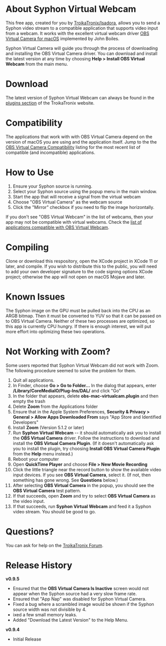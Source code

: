 # About Syphon Virtual Webcam

This free app, created for you by [TroikaTronix/Isadora](https://troikatronix.com), allows you to send a Syphon video stream to a compatible application that supports video input from a webcam. It works with the excellent virtual webcam driver [OBS Virtual Camera for macOS](https://github.com/johnboiles/obs-mac-virtualcam/releases) implemented by John Boiles.

Syphon Virtual Camera will guide you through the process of downloading and installing the OBS Virtual Camera driver. You can download and install the latest version at any time by choosing **Help > Install OBS Virtual Webcam** from the main menu. 

# Download

The latest version of Syphon Virtual Webcam can always be found in the [plugins section](https://troikatronix.com/plugin/syphon-virtual-webcam/) of the TroikaTronix website.

# Compatibility

The applications that work with with OBS Virtual Camera depend on the version of macOS you are using and the application itself. Jump to the the [OBS Virtual Camera Compatibility](https://github.com/johnboiles/obs-mac-virtualcam/wiki/Compatibility) listing for the most recent list of compatible (and incompatible) applications.

# How to Use

1. Ensure your Syphon source is running.
1. Select your Syphon source using the popup menu in the main window.
1. Start the app that will receive a signal from the virtual webcam
1. Choose "OBS Virtual Camera" as the webcam source
1. Click the "Mirror" checkbox if you need to flip the image horizontally.

If you don't see "OBS Virtual Webcam" in the list of webcams, then your app may not be compatible with virtual webcams. Check the [list of applications compatible with OBS Virtual Webcam](https://github.com/johnboiles/obs-mac-virtualcam/wiki/Compatibility).

# Compiling

Clone or download this respository, open the XCode project in XCode 11 or later, and compile. If you wish to distribute this to the public, you will need to add your own developer signature to the code signing options XCode project; otherwise the app will not open on macOS Mojave and later.

# Known Issues

The Syphon image on the GPU must be pulled back into the CPU as an ARGB bitmap. Then it must be converted to YUV so that it can be passed on to OBS Virtual Camera. Neither of these two processes are optimized, so this app is currently CPU hungry. If there is enough interest, we will put more effort into optimizing these two operations.

# Not Working with Zoom?

Some users reported that Syphon Virtual Webcam did not work with Zoom. The following procedure seemed to solve the problem for them.

1.	Quit all applications.
2.	In Finder, choose **Go > Go to Folder...** In the dialog that appears, enter **/Library/CoreMediaIO/Plug-Ins/DAL/** and click "Go"
3.	In the folder that appears, delete **obs-mac-virtualcam.plugin** and then empty the trash
4.	Delete **Zoom** from the Applications folder
5.	Ensure that in the Apple System Preferences, **Security & Privacy > General > Allow Apps Downloaded From** says "App Store and Identified Developers"
6.	Install **Zoom** (Version 5.1.2 or later)
7.	Run **Syphon Virtual Webcam** -- it should automatically ask you to install the **OBS Virtual Camera** driver. Follow the instructions to download and install the **OBS Virtual Camera Plugin**.  (If it doesn't automatically ask you to install the plugin, try choosing **Install OBS Virtual Camera Plugin** from the **Help** menu instead.) 
8.	Reboot your computer
9.	Open **QuickTime Player** and choose **File > New Movie Recording**
10.	Click the little triangle near the record button to show the available video input devices. If you see **OBS Virtual Camera**, select it. (If not, then something has gone wrong. See **Questions** below.)
11.	After selecting **OBS Virtual Camera** in the popup, you should see the **OBS Virtual Camera** test pattern.
12.	If that succeeds, open **Zoom** and try to select **OBS Virtual Camera** as the video input.
13.	If that succeeds, run **Syphon Virtual Webcam** and feed it a Syphon video stream. You should be good to go.

# Questions?

You can ask for help on the [TroikaTronix Forum](https://community.troikatronix.com/topic/6742).

# Release History

**v0.9.5**
* Ensured that the **OBS Virtual Camera Is Inactive** screen would not appear when the Syphon source had a very slow frame rate.
* Ensured that "App Nap" was disabled for Syphon Virtual Camera.
* Fixed a bug where a scrambled image would be shown if  the Syphon source width was not divisible by 4.
* ixed a few small memory leaks.
* Added "Download the Latest Version" to the Help Menu.

**v0.9.4**
* Initial Release

